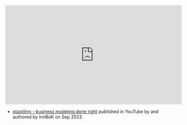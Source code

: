 <iframe width="560" height="315" src="https://www.youtube.com/embed/bqxA7dBqQ04" title="YouTube video player" frameborder="0" allow="accelerometer; autoplay; clipboard-write; encrypted-media; gyroscope; picture-in-picture; web-share" allowfullscreen></iframe>

- [plastilinn - business modeling done right](https://www.youtube.com/watch?v=bqxA7dBqQ04) published in YouTube by  and authored by InnBoK on Sep 2023

